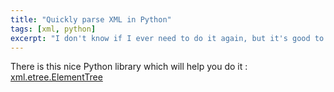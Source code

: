 ```yaml
---
title: "Quickly parse XML in Python"
tags: [xml, python]
excerpt: "I don't know if I ever need to do it again, but it's good to remember"
---
```


There is this nice Python library which will help you do it :
[xml.etree.ElementTree](https://docs.python.org/3/library/xml.etree.elementtree.html#module-xml.etree.ElementTree)
